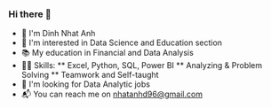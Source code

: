 ### Hi there 👋

* 👋 I'm Dinh Nhat Anh
* 🥰 I'm interested in Data Science and Education section
* 📚 My education in Financial and Data Analysis
* 👨‍🔬 Skills:
  ** Excel, Python, SQL, Power BI
  ** Analyzing & Problem Solving 
  ** Teamwork and Self-taught
* 💼 I'm looking for Data Analytic jobs
* 📬 You can reach me on nhatanhd96@gmail.com
